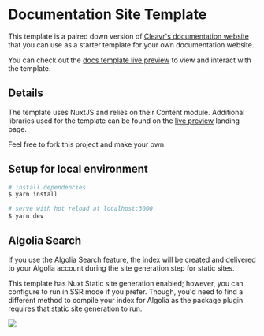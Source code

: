 # Documentation Site Template

This template is a paired down version of [Cleavr's documentation website](https://docs.cleavr.io) that you can use as a starter template for your own documentation website. 

You can check out the [docs template live preview](https://docstemplate.cleavr.cloud) to view and interact with the template. 

## Details

The template uses NuxtJS and relies on their Content module. Additional libraries used for the template can be found on the [live preview](https://docstemplate.cleavr.cloud) landing page. 

Feel free to fork this project and make your own. 

## Setup for local environment

```bash
# install dependencies
$ yarn install

# serve with hot reload at localhost:3000
$ yarn dev
```

## Algolia Search

If you use the Algolia Search feature, the index will be created and delivered to your Algolia account during the site generation step for static sites. 

This template has Nuxt Static site generation enabled; however, you can configure to run in SSR mode if you prefer. Though, you'd need to find a different method to compile your index for Algolia as the package plugin requires that static site generation to run. 

[<img src="https://docs.cleavr.io/images/deploy-with-cleavr.png" />](https://cleavr.io/flash?vc-profile=e8d5603c-78ff-49f2-b6cf-badfbdec7aae&webapp=nuxtStatic&repository=cleavr/docs-template&branch=master&vps-region=sfo2&db-server=mysql57&vps-provider=digitalocean&vc-provider=github&vps-plan=s-1vcpu-1gb&flash=true)

